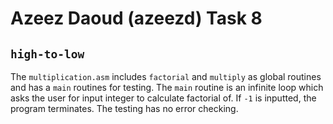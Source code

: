 # Azeez Daoud (azeezd) Task 8 

## `high-to-low`
The `multiplication.asm` includes `factorial` and `multiply` as global routines and has a `main` routines for testing. The `main` routine is an infinite loop which asks the user for input integer to calculate factorial of. If `-1` is inputted, the program terminates. The testing has no error checking.